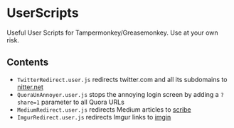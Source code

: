 # UserScripts
Useful User Scripts for Tampermonkey/Greasemonkey. Use at your own risk.

## Contents  
* `TwitterRedirect.user.js` redirects twitter.com and all its subdomains to [nitter.net](https://nitter.net)
* `QuoraUnAnnoyer.user.js` stops the annoying login screen by adding a `?share=1` parameter to all Quora URLs 
* `MediumRedirect.user.js` redirects Medium articles to [scribe](https://scribe.rip)
* `ImgurRedirect.user.js` redirects Imgur links to [imgin](https://imgin.voidnet.tech/)